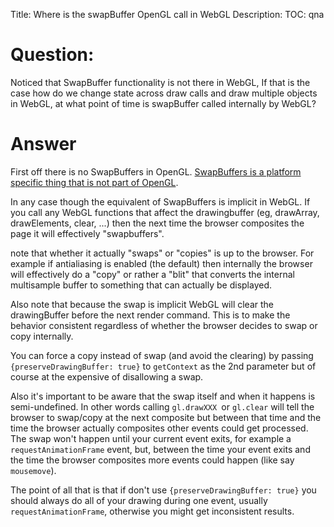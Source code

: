 Title: Where is the swapBuffer OpenGL call in WebGL
Description:
TOC: qna

# Question:

Noticed that SwapBuffer functionality is not there in WebGL, If that is the case how do we change state across draw calls and draw multiple objects in WebGL, at what point of time is swapBuffer called internally by WebGL?

# Answer

First off there is no SwapBuffers in OpenGL. [SwapBuffers is a platform specific thing that is not part of OpenGL](https://stackoverflow.com/questions/15753840/where-is-glswapbuffers-defined). 

In any case though the equivalent of SwapBuffers is implicit in WebGL. If you call any WebGL functions that affect the drawingbuffer (eg, drawArray, drawElements, clear, ...) then the next time the browser composites the page it will effectively "swapbuffers".

note that whether it actually "swaps" or "copies" is up to the browser. For example if antialiasing is enabled (the default) then internally the browser will effectively do a "copy" or rather a "blit" that converts the internal multisample buffer to something that can actually be displayed.

Also note that because the swap is implicit WebGL will clear the drawingBuffer before the next render command. This is to make the behavior consistent regardless of whether the browser decides to swap or copy internally. 

You can force a copy instead of swap (and avoid the clearing) by passing `{preserveDrawingBuffer: true}` to `getContext` as the 2nd parameter but of course at the expensive of disallowing a swap.

Also it's important to be aware that the swap itself and when it happens is semi-undefined. In other words calling `gl.drawXXX `or `gl.clear` will tell the browser to swap/copy at the next composite but between that time and the time the browser actually composites other events could get processed. The swap won't happen until your current event exits, for example a `requestAnimationFrame` event, but, between the time your event exits and the time the browser composites more events could happen (like say `mousemove`).

The point of all that is that if don't use `{preserveDrawingBuffer: true}` you should always do all of your drawing during one event, usually `requestAnimationFrame`, otherwise you might get inconsistent results.
